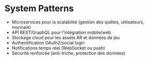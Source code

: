# System Patterns

- Microservices pour la scalabilité (gestion des quêtes, utilisateurs, monnaie)
- API REST/GraphQL pour l'intégration mobile/web
- Stockage cloud pour les assets AR et données de jeu
- Authentification OAuth2/social login
- Notifications temps réel (WebSocket ou push)
- Sécurité renforcée (anti-triche, protection des données)
